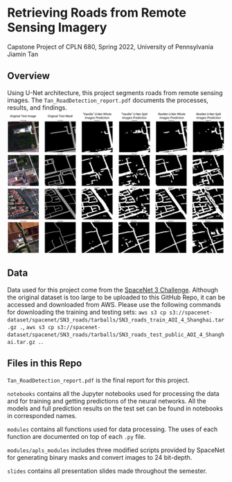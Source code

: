 # Retrieving Roads from Remote Sensing Imagery
Capstone Project of CPLN 680, Spring 2022, University of Pennsylvania     
Jiamin Tan     
     
## Overview
Using U-Net architecture, this project segments roads from remote sensing images. The `Tan_RoadDetection_report.pdf` documents the processes, results, and findings.     
![](misc/Figure5.png)
## Data
Data used for this project come from the [SpaceNet 3 Challenge](https://spacenet.ai/spacenet-roads-dataset/). Although the original dataset is too large to be uploaded to this GitHub Repo, it can be accessed and downloaded from AWS. Please use the following commands for downloading the training and testing sets: `aws s3 cp s3://spacenet-dataset/spacenet/SN3_roads/tarballs/SN3_roads_train_AOI_4_Shanghai.tar.gz .`, `aws s3 cp s3://spacenet-dataset/spacenet/SN3_roads/tarballs/SN3_roads_test_public_AOI_4_Shanghai.tar.gz .`.

## Files in this Repo
`Tan_RoadDetection_report.pdf` is the final report for this project.
     
          
`notebooks` contains all the Jupyter notebooks used for processing the data and for training and getting predictions of the neural networks. All the models and full prediction results on the test set can be found in notebooks in corresponded names.  
     
          
`modules` contains all functions used for data processing. The uses of each function are documented on top of each `.py` file.
     
     
`modules/apls_modules` includes three modified scripts provided by SpaceNet for generating binary masks and convert images to 24 bit-depth.
     
     
`slides` contains all presentation slides made throughout the semester.     

